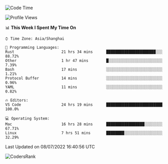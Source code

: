 <!--START_SECTION:waka-->
![Code Time](http://img.shields.io/badge/Code%20Time-1%2C478%20hrs%2051%20mins-blue)

![Profile Views](http://img.shields.io/badge/Profile%20Views-11-blue)

📊 **This Week I Spent My Time On** 

```text
⌚︎ Time Zone: Asia/Shanghai

💬 Programming Languages: 
Rust                     21 hrs 34 mins      ██████████████████████░░░   88.72% 
Other                    1 hr 47 mins        █░░░░░░░░░░░░░░░░░░░░░░░░   7.39% 
Bash                     17 mins             ░░░░░░░░░░░░░░░░░░░░░░░░░   1.21% 
Protocol Buffer          14 mins             ░░░░░░░░░░░░░░░░░░░░░░░░░   0.96% 
YAML                     11 mins             ░░░░░░░░░░░░░░░░░░░░░░░░░   0.82%

🔥 Editors: 
VS Code                  24 hrs 19 mins      █████████████████████████   100.0%

💻 Operating System: 
Mac                      16 hrs 28 mins      █████████████████░░░░░░░░   67.71% 
Linux                    7 hrs 51 mins       ████████░░░░░░░░░░░░░░░░░   32.29%

```


 Last Updated on 08/07/2022 16:40:56 UTC
<!--END_SECTION:waka-->

![CodersRank](https://cr-skills-chart-widget.azurewebsites.net/api/api?username=BugenZhao&padding=16&tooltip=true&branding=false&sort-by-score=true&skills=Rust%2C%20Swift%2C%20C%2C%20TypeScript%2C%20Java%2C%20Go%2C%20Dart%2C%20C%2B%2B%2C%20Python%2C%20Assembly%2C%20Shell%2C%20Kotlin)

